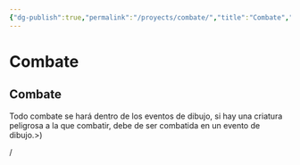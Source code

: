 ```yaml
---
{"dg-publish":true,"permalink":"/proyects/combate/","title":"Combate","noteIcon":"","created":"2023-03-21T13:19:35.945-05:00","updated":"2023-03-22T22:28:46.574-05:00"}
---
```



# Combate

## Combate

Todo combate se hará dentro de los eventos de dibujo, si hay una criatura peligrosa a la que combatir, debe de ser combatida en un evento de dibujo.>)

/